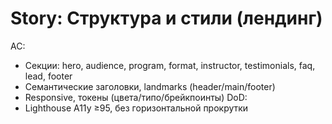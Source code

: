 ﻿# Story: Структура и стили (лендинг)
AC:
- Секции: hero, audience, program, format, instructor, testimonials, faq, lead, footer
- Семантические заголовки, landmarks (header/main/footer)
- Responsive, токены (цвета/типо/брейкпоинты)
DoD:
- Lighthouse A11y ≥95, без горизонтальной прокрутки
